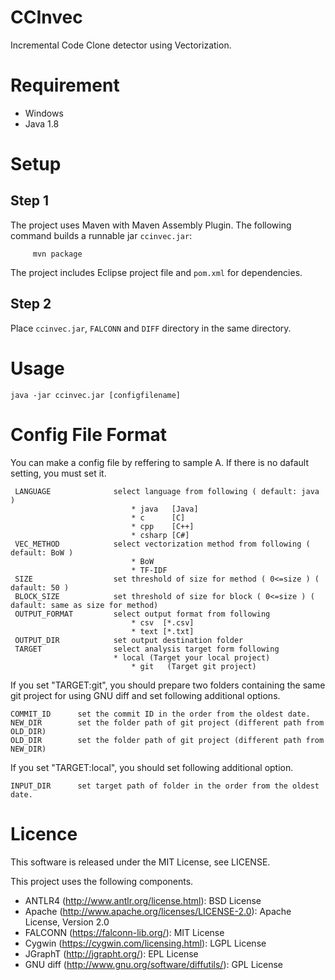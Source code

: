 # CCInvec
Incremental Code Clone detector using Vectorization.

# Requirement
 - Windows
 - Java 1.8
 
# Setup
## Step 1
The project uses Maven with Maven Assembly Plugin.
The following command builds a runnable jar `ccinvec.jar`:

         mvn package

The project  includes Eclipse project file and `pom.xml` for dependencies. 

## Step 2
Place `ccinvec.jar`, `FALCONN` and `DIFF` directory in the same directory.

# Usage
```
java -jar ccinvec.jar [configfilename]
```

# Config File Format
You can make a config file by reffering to sample A.
If there is no dafault setting, you must set it.
```
 LANGUAGE              select language from following ( default: java )
                           * java   [Java]
                           * c      [C]
                           * cpp    [C++]
                           * csharp [C#]
 VEC_METHOD            select vectorization method from following ( default: BoW )
                           * BoW
                           * TF-IDF
 SIZE                  set threshold of size for method ( 0<=size ) ( dafault: 50 )
 BLOCK_SIZE            set threshold of size for block ( 0<=size ) ( dafault: same as size for method) 
 OUTPUT_FORMAT         select output format from following
                           * csv  [*.csv]
                           * text [*.txt]
 OUTPUT_DIR            set output destination folder
 TARGET                select analysis target form following 
	                   * local (Target your local project)
                           * git   (Target git project)
```

If you set "TARGET:git", you should prepare two folders containing the same git project for using GNU diff and set following additional options.
```
COMMIT_ID      set the commit ID in the order from the oldest date.
NEW_DIR        set the folder path of git project (different path from OLD_DIR) 
OLD_DIR        set the folder path of git project (different path from NEW_DIR)
```

If you set "TARGET:local", you should set following additional option.
```
INPUT_DIR      set target path of folder in the order from the oldest date.
```

# Licence
This software is released under the MIT License, see LICENSE.

This project uses the following components.

 - ANTLR4 (http://www.antlr.org/license.html): BSD License
 - Apache (http://www.apache.org/licenses/LICENSE-2.0):  Apache License, Version 2.0
 - FALCONN (https://falconn-lib.org/): MIT License
 - Cygwin (https://cygwin.com/licensing.html): LGPL License
 - JGraphT (http://jgrapht.org/): EPL License
 - GNU diff (http://www.gnu.org/software/diffutils/): GPL License
